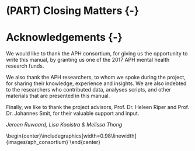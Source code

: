
# (PART) Closing Matters {-}

# Acknowledgements {-}
We would like to thank the APH consortium, for giving us the opportunity to write this manual, by granting us one of the 2017 APH mental health research funds.

We also thank the APH researchers, to whom we spoke during the project, for sharing their knowledge, experience and insights. We are also indebted to the researchers who contributed data, analyses scripts, and other materials that are presented in this manual.

Finally, we like to thank the project advisors, Prof. Dr. Heleen Riper and Prof. Dr. Johannes Smit, for their valuable support and input.

*Jeroen Ruwaard, Lisa Kooistra \& Melissa Thong*



\begin{center}\includegraphics[width=0.98\linewidth]{images/aph_consortium} \end{center}
